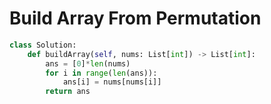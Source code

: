 # Build Array From Permutation
```python
class Solution:
    def buildArray(self, nums: List[int]) -> List[int]:
        ans = [0]*len(nums)
        for i in range(len(ans)):
            ans[i] = nums[nums[i]]
        return ans
```
